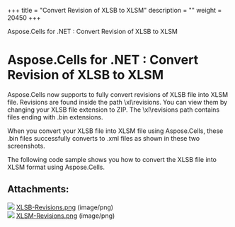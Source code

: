 +++
title = "Convert Revision of XLSB to XLSM" 
description = "" 
weight = 20450 
+++

Aspose.Cells for .NET : Convert Revision of XLSB to XLSM  

# Aspose.Cells for .NET : Convert Revision of XLSB to XLSM


Aspose.Cells now supports to fully convert revisions of XLSB file into XLSM file. Revisions are found inside the path \\xl\\revisions. You can view them by changing your XLSB file extension to ZIP. The \\xl\\revisions path contains files ending with .bin extensions.

When you convert your XLSB file into XLSM file using Aspose.Cells, these .bin files successfully converts to .xml files as shown in these two screenshots.

The following code sample shows you how to convert the XLSB file into XLSM format using Aspose.Cells.

## Attachments:

![](https://docs2.aspose.com/cells/net/images/icons/bullet_blue.gif) [XLSB-Revisions.png](https://docs2.aspose.com/cells/net/attachments/5017303/5112349.png) (image/png)  
![](https://docs2.aspose.com/cells/net/images/icons/bullet_blue.gif) [XLSM-Revisions.png](https://docs2.aspose.com/cells/net/attachments/5017303/5112348.png) (image/png)  

